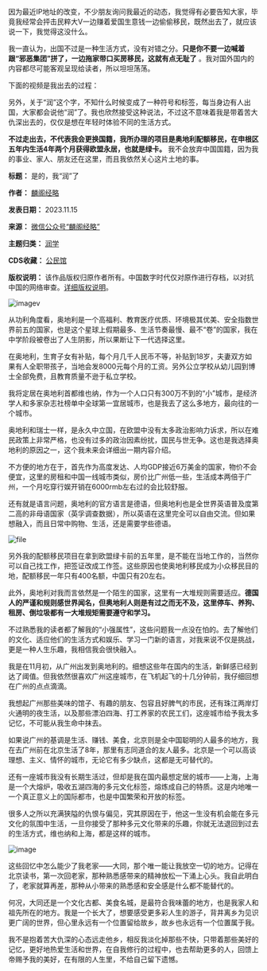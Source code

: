 因为最近IP地址的改变，不少朋友询问我最近的动态，我觉得有必要告知大家，毕竟我经常会抨击民粹大V一边赚着爱国生意钱一边偷偷移民，既然出去了，就应该说一下，我觉得这没什么。


我一直认为，出国不过是一种生活方式，没有对错之分。**只是你不要一边喊着跟“邪恶集团”拼了，一边拖家带口买房移民，这就有点无耻了** 。我对国外国内的内容都尽可能客观呈现给读者，所以坦坦荡荡。


下面的视频是我出去的过程：


另外，关于“润”这个字，不知什么时候变成了一种符号和标签，每当身边有人出国，大家都会说他“润”了。我也欣然接受这种说法，不过这不意味着我是带着苦大仇深出去的，仅仅是想在年轻时体验不同的生活方式。


**不过走出去，不代表我会更换国籍，我所办理的项目是奥地利配额移民，在申根区五年内生活4年两个月获得欧盟永居，也就是绿卡。** 我不会放弃中国国籍，因为我的事业、家人、朋友还在这里，而且我依然关心这片土地的事。




**标题：** 是的，我“润”了  

**作者：** [麟阁经略](https://chinadigitaltimes.net/space/麟阁经略)  

**发表日期：** 2023.11.15  

**来源：** [微信公众号“麟阁经略”](https://web.archive.org/web/https://mp.weixin.qq.com/s/KaTMFlSaanXBjqoFTATLFQ)  

**主题归类：** [润学](https://chinadigitaltimes.net/space/润学)  

**CDS收藏：** [公民馆](https://chinadigitaltimes.net/space/%E5%85%AC%E6%B0%91%E9%A6%86)  

**版权说明：** 该作品版权归原作者所有。中国数字时代仅对原作进行存档，以对抗中国的网络审查。[详细版权说明](https://chinadigitaltimes.net/chinese/copyright)。


![imagev](https://chinadigitaltimes.net/chinese/files/2023/11/post-702251-6554affb83d42.)


从功利角度看，奥地利是一个高福利、教育医疗优质、环境极其优美、安全指数世界前五的国家，也是这个星球上假期最多、生活节奏最慢、最不“卷”的国家，我在中学阶段被卷出了人生阴影，所以果断让下一代选择这里。


在奥地利，生育子女有补贴，每个月几千人民币不等，补贴到18岁，夫妻双方如果有人全职带孩子，当地会发8000元每个月的工资。另外公立学校从幼儿园到博士全部免费，且教育质量不逊于私立学校。


我将定居在奥地利首都维也纳，作为一个人口只有300万不到的“小”城市，是经济学人和多家杂志社榜单中全球第一宜居城市，也是我去了这么多地方，最向往的一个城市。


奥地利和瑞士一样，是永久中立国，在欧盟中没有太多政治影响力诉求，所以在难民政策上非常严格，也没有过多的政治因素纷扰，国民与世无争。这也是我选择奥地利的原因之一，这个我未来会详细出一期内容介绍。


不方便的地方在于，首先作为高度发达、人均GDP接近6万美金的国家，物价不会便宜，这里的房租和中国一线城市类似，房价比广州低一些，生活成本两倍于广州，一个月吃穿行娱开销在6000rmb左右过的会比较舒服。


还有就是语言问题，奥地利的官方语言是德语，但奥地利也是全世界英语普及度第二高的非母语国家（英孚调查数据），所以英语在这里完全可以自由交流。但如果想融入，而且日常中购物、生活，还是需要学些德语。


![file](https://chinadigitaltimes.net/chinese/files/2023/11/image-1700048688480.png)


另外我的配额移民项目在拿到欧盟绿卡前的五年里，是不能在当地工作的，当然你可以自己找工作，把签证改成工作签。这些原因也使奥地利移民成为小众移民目的地，配额移民一年只有400名额，中国只有20左右。


此外，奥地利对我而言依然是一个陌生的国家，这里有一大堆规则需要适应。**德国人的严谨和规则感世界闻名，但奥地利人则是有过之而无不及，这里停车、养狗、租房、倒垃圾都有一大堆规矩需要遵守和学习。** 


不过熟悉我的读者都了解我的“小强属性”，这些问题我一点没在怕的。去了解他们的文化、适应他们的生活方式和娱乐、学习一门新的语言，对我来说不仅是挑战，更是一种人生乐趣，我相信我会很快融入。


我是在11月初，从广州出发到奥地利的。细想这些年在国内的生活，新鲜感已经到达了阈值。但我依然很喜欢广州这座城市，在飞机起飞的十几分钟前，我仔细回想在广州的点点滴滴。


我想起广州那些美味的馆子、有趣的朋友、包容且好脾气的市民，还有珠江两岸灯火通明的夜生活，以及那些漂泊四海、打工养家的农民工们，这座城市给予我太多记忆，不可能从我生命中抹去。


如果说广州的基调是生活、赚钱、美食，北京则是全中国聪明的人最多的地方，我在去广州前在北京生活了8年，那里有志同道合的友人最多。北京是一个可以高谈理想、主义、情怀的城市，无论它有多少缺点，这都是无可替代的。


还有一座城市我没有长期生活过，但却是我在国内最想定居的城市——上海，上海是一个大熔炉，吸收五湖四海的多元文化标签，熔炼成自己的特质。这是内地唯一一个真正意义上的国际都市，也是中国繁荣和开放的标签。


很多人之所以充满狭隘的仇恨与偏见，究其原因在于，他这一生没有机会能在多元文化的氛围中生活，一旦你接受了那种多元文化带来的乐趣，你就无法退回到过去的生活方式，维也纳和上海，都是这样的城市。


![image](https://chinadigitaltimes.net/chinese/files/2023/11/post-702251-6554affb8e136.)


这些回忆中怎么能少了我老家——大同，那个唯一能让我放空一切的地方。记得在北京读书，第一次回老家，那种熟悉感带来的精神放松一下涌上心头。我自此明白了，老家就算再差，那种从小带来的熟悉感和安全感是什么都不能替代的。


何况，大同还是一个文化古都、美食名城，是最符合我味蕾的地方，也是我家人和祖先所在的地方。我是一个长大了，想要感受更多彩人生的游子，背井离乡为见识更广阔的世界，但心里永远有一个位置留给故乡，故乡也永远有一个位置属于我。


我不是抱着苦大仇深的心态远走他乡，相反我淡化掉那些不快，只带着那些美好的记忆，更好地热爱生活和世界，在自我修行的过程中，也去帮助更多的人，回馈上帝赐予我的美好，在有限的人生里，不给自己留下遗憾。

